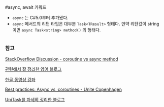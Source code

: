 #async, await 키워드

- `async` 는 C#5.0부터 추가됐다.
- `async` 메서드의 리턴 타입은 대부분 `Task<TResult>`  형태다. 만약 리턴값이 string이면 `async Task<string> method()` 의 형태다.

```c#
```







### 참고

[StackOverflow Discussion - coroutine vs async method](https://forum.unity.com/threads/coroutine-vs-async-method.483746/)

[관련해서 잘 정리한 영어 블로그](http://www.stevevermeulen.com/index.php/2017/09/using-async-await-in-unity3d-2017/)

[한글 동영상 강좌](https://www.youtube.com/watch?v=IzTbKdL8w8Q&ab_channel=%EA%B0%90%EA%B7%A4%EC%98%A4%EB%A0%8C%EC%A7%80)

[Best practices: Async vs. coroutines - Unite Copenhagen](https://www.youtube.com/watch?v=7eKi6NKri6I&ab_channel=Unity)

[UniTask를 자세히 정리한 블로그](https://velog.io/@jinuku/UniTask-%EC%95%8C%EC%95%84%EB%B3%B4%EA%B8%B0)
